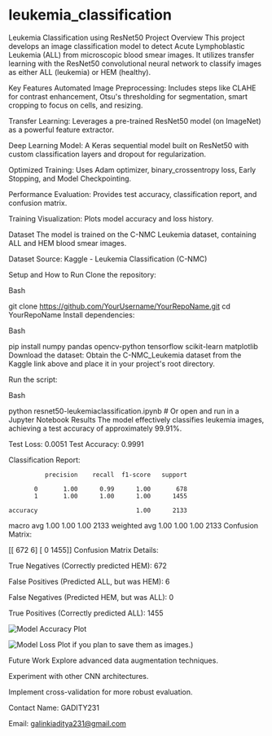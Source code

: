 # leukemia_classification
Leukemia Classification using ResNet50
Project Overview
This project develops an image classification model to detect Acute Lymphoblastic Leukemia (ALL) from microscopic blood smear images. It utilizes transfer learning with the ResNet50 convolutional neural network to classify images as either ALL (leukemia) or HEM (healthy).

Key Features
Automated Image Preprocessing: Includes steps like CLAHE for contrast enhancement, Otsu's thresholding for segmentation, smart cropping to focus on cells, and resizing.

Transfer Learning: Leverages a pre-trained ResNet50 model (on ImageNet) as a powerful feature extractor.

Deep Learning Model: A Keras sequential model built on ResNet50 with custom classification layers and dropout for regularization.

Optimized Training: Uses Adam optimizer, binary_crossentropy loss, Early Stopping, and Model Checkpointing.

Performance Evaluation: Provides test accuracy, classification report, and confusion matrix.

Training Visualization: Plots model accuracy and loss history.

Dataset
The model is trained on the C-NMC Leukemia dataset, containing ALL and HEM blood smear images.

Dataset Source: Kaggle - Leukemia Classification (C-NMC)

Setup and How to Run
Clone the repository:

Bash

git clone https://github.com/YourUsername/YourRepoName.git
cd YourRepoName
Install dependencies:

Bash

pip install numpy pandas opencv-python tensorflow scikit-learn matplotlib
Download the dataset: Obtain the C-NMC_Leukemia dataset from the Kaggle link above and place it in your project's root directory.

Run the script:

Bash

python resnet50-leukemiaclassification.ipynb # Or open and run in a Jupyter Notebook
Results
The model effectively classifies leukemia images, achieving a test accuracy of approximately 99.91%.

Test Loss: 0.0051
Test Accuracy: 0.9991

Classification Report:

              precision    recall  f1-score   support

           0       1.00      0.99      1.00       678
           1       1.00      1.00      1.00      1455

    accuracy                           1.00      2133
   macro avg       1.00      1.00      1.00      2133
weighted avg       1.00      1.00      1.00      2133
Confusion Matrix:

[[ 672    6]
 [   0 1455]]
Confusion Matrix Details:

True Negatives (Correctly predicted HEM): 672

False Positives (Predicted ALL, but was HEM): 6

False Negatives (Predicted HEM, but was ALL): 0

True Positives (Correctly predicted ALL): 1455

 ![Model Accuracy Plot](accuracy_plot.png)
 
 ![Model Loss Plot](loss_plot.png) if you plan to save them as images.)

Future Work
Explore advanced data augmentation techniques.

Experiment with other CNN architectures.

Implement cross-validation for more robust evaluation.

Contact
Name: GADITY231

Email: galinkiaditya231@gmail.com
